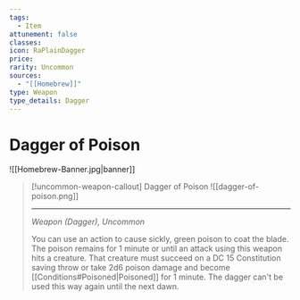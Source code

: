```yaml
---
tags:
  - Item
attunement: false
classes:
icon: RaPlainDagger
price:
rarity: Uncommon
sources:
  - "[[Homebrew]]"
type: Weapon
type_details: Dagger
---
```


# Dagger of Poison

![[Homebrew-Banner.jpg|banner]]
>[!uncommon-weapon-callout] Dagger of Poison
>![[dagger-of-poison.png]]
>___
>
>*Weapon (Dagger), Uncommon*
>
>You can use an action to cause sickly, green poison to coat the blade. The poison remains for 1 minute or until an attack using this weapon hits a creature. That creature must succeed on a DC 15 Constitution saving throw or take 2d6 poison damage and become [[Conditions#Poisoned|Poisoned]] for 1 minute. The dagger can't be used this way again until the next dawn.

